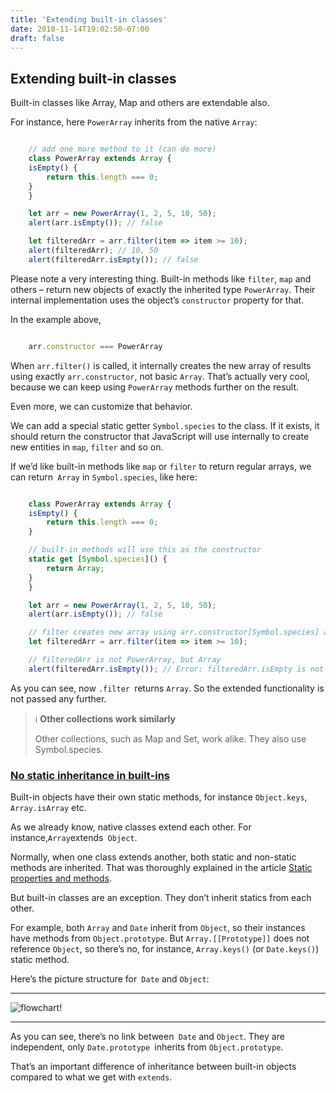 ```yaml
---
title: 'Extending built-in classes'
date: 2018-11-14T19:02:50-07:00
draft: false
---
```

## **Extending built-in classes**

Built-in classes like Array, Map and others are extendable also.

For instance, here `PowerArray` inherits from the native `Array`:

```javascript

    // add one more method to it (can do more)
    class PowerArray extends Array {
    isEmpty() {
        return this.length === 0;
    }
    }

    let arr = new PowerArray(1, 2, 5, 10, 50);
    alert(arr.isEmpty()); // false

    let filteredArr = arr.filter(item => item >= 10);
    alert(filteredArr); // 10, 50
    alert(filteredArr.isEmpty()); // false

```

Please note a very interesting thing. Built-in methods like `filter`, `map` and others – return new objects of exactly the inherited type `PowerArray`. Their internal implementation uses the object’s `constructor` property for that.

In the example above,

```javascript

    arr.constructor === PowerArray

```


When `arr.filter()` is called, it internally creates the new array of results using exactly `arr.constructor`, not basic `Array`. That’s actually very cool, because we can keep using `PowerArray` methods further on the result.

Even more, we can customize that behavior.

We can add a special static getter `Symbol.species` to the class. If it exists, it should return the constructor that JavaScript will use internally to create new entities in `map`, `filter` and so on.

If we’d like built-in methods like `map` or `filter` to return regular arrays, we can return` Array` in `Symbol.species`, like here:



```javascript

    class PowerArray extends Array {
    isEmpty() {
        return this.length === 0;
    }

    // built-in methods will use this as the constructor
    static get [Symbol.species]() {
        return Array;
    }
    }

    let arr = new PowerArray(1, 2, 5, 10, 50);
    alert(arr.isEmpty()); // false

    // filter creates new array using arr.constructor[Symbol.species] as constructor
    let filteredArr = arr.filter(item => item >= 10);

    // filteredArr is not PowerArray, but Array
    alert(filteredArr.isEmpty()); // Error: filteredArr.isEmpty is not a function

```

As you can see, now `.filter `returns `Array`. So the extended functionality is not passed any further.

>
>ℹ️ **Other collections work similarly**
>
>Other collections, such as Map and Set, work alike. They also use Symbol.species.



### **[No static inheritance in built-ins]()**

Built-in objects have their own static methods, for instance `Object.keys`, `Array.isArray` etc.

As we already know, native classes extend each other. For instance,` Array `extends` Object`.

Normally, when one class extends another, both static and non-static methods are inherited. That was thoroughly explained in the article [Static properties and methods]().

But built-in classes are an exception. They don’t inherit statics from each other.

For example, both `Array` and `Date` inherit from `Object`, so their instances have methods from `Object.prototype`. But `Array.[[Prototype]]` does not reference `Object`, so there’s no, for instance, `Array.keys()` (or `Date.keys()`) static method.

Here’s the picture structure for` Date` and `Object`:

___
![flowchart!](/images/extend-native-fc.jpg "flowchart")
___


As you can see, there’s no link between` Date` and `Object`. They are independent, only `Date.prototype `inherits from `Object.prototype`.

That’s an important difference of inheritance between built-in objects compared to what we get with `extends`.







